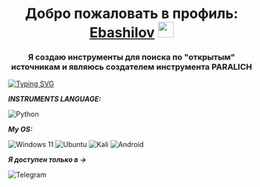 <h1 align="center">Добро пожаловать в профиль:<a href="https://t.me/linux_ebashilov" target="_blank"> Ebashilov</a> 
<img src="https://github.com/blackcater/blackcater/raw/main/images/Hi.gif" height="32"/></h1>
<h3 align="center">Я создаю инструменты для поиска по "открытым" источникам и являюсь создателем инструмента PARALICH</h3>


[![Typing SVG](https://readme-typing-svg.herokuapp.com?font=small+caps&weight=100&size=15&duration=2000&pause=2&color=F70000&background=27272750&center=true&vCenter=true&width=435&lines=Ebashilov+instruments;Termux;Linux)](https://git.io/typing-svg)


**_INSTRUMENTS LANGUAGE:_**

![Python](https://img.shields.io/badge/python-3670A0?style=for-the-badge&logo=python&logoColor=ffdd54)

**_My OS:_**

![Windows 11](https://img.shields.io/badge/Windows%2011-%230079d5.svg?style=for-the-badge&logo=Windows%2011&logoColor=white)
![Ubuntu](https://img.shields.io/badge/Ubuntu-E95420?style=for-the-badge&logo=ubuntu&logoColor=white)
![Kali](https://img.shields.io/badge/Kali-268BEE?style=for-the-badge&logo=kalilinux&logoColor=white)
![Android](https://img.shields.io/badge/Android-3DDC84?style=for-the-badge&logo=android&logoColor=white)

**_Я доступен только в ->_**

![Telegram](https://img.shields.io/badge/Telegram-2CA5E0?style=for-the-badge&logo=telegram&logoColor=white)
